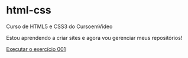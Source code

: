 # html-css
 Curso de HTML5 e CSS3 do CursoemVideo

 Estou aprendendo a criar sites e agora vou gerenciar meus repositórios!

<a href="httpps://professorguanabara.github.io/html/css/exercicios/ex001/index.html"> Executar o exercício 001 </a>